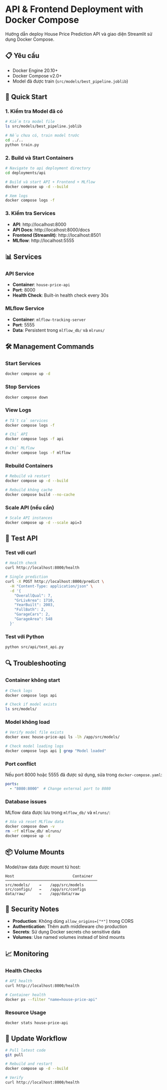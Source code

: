 # API & Frontend Deployment with Docker Compose

Hướng dẫn deploy House Price Prediction API và giao diện Streamlit sử dụng Docker Compose.

## 📋 Yêu cầu

- Docker Engine 20.10+
- Docker Compose v2.0+
- Model đã được train (`src/models/best_pipeline.joblib`)

## 🚀 Quick Start

### 1. Kiểm tra Model đã có

```bash
# Kiểm tra model file
ls src/models/best_pipeline.joblib

# Nếu chưa có, train model trước
cd ../..
python train.py
```

### 2. Build và Start Containers

```bash
# Navigate to api deployment directory
cd deployments/api

# Build và start API + Frontend + MLflow
docker compose up -d --build

# Xem logs
docker compose logs -f
```

### 3. Kiểm tra Services

- **API**: http://localhost:8000
- **API Docs**: http://localhost:8000/docs
- **Frontend (Streamlit)**: http://localhost:8501
- **MLflow**: http://localhost:5555

## 📊 Services

### API Service

- **Container**: `house-price-api`
- **Port**: 8000
- **Health Check**: Built-in health check every 30s

### MLflow Service

- **Container**: `mlflow-tracking-server`
- **Port**: 5555
- **Data**: Persistent trong `mlflow_db/` và `mlruns/`

## 🛠️ Management Commands

### Start Services

```bash
docker compose up -d
```

### Stop Services

```bash
docker compose down
```

### View Logs

```bash
# Tất cả services
docker compose logs -f

# Chỉ API
docker compose logs -f api

# Chỉ MLflow
docker compose logs -f mlflow
```

### Rebuild Containers

```bash
# Rebuild và restart
docker compose up -d --build

# Rebuild không cache
docker compose build --no-cache
```

### Scale API (nếu cần)

```bash
# Scale API instances
docker compose up -d --scale api=3
```

## 🧪 Test API

### Test với curl

```bash
# Health check
curl http://localhost:8000/health

# Single prediction
curl -X POST http://localhost:8000/predict \
  -H "Content-Type: application/json" \
  -d '{
    "OverallQual": 7,
    "GrLivArea": 1710,
    "YearBuilt": 2003,
    "FullBath": 2,
    "GarageCars": 2,
    "GarageArea": 548
  }'
```

### Test với Python

```bash
python src/api/test_api.py
```

## 🔍 Troubleshooting

### Container không start

```bash
# Check logs
docker compose logs api

# Check if model exists
ls src/models/
```

### Model không load

```bash
# Verify model file exists
docker exec house-price-api ls -lh /app/src/models/

# Check model loading logs
docker compose logs api | grep "Model loaded"
```

### Port conflict

Nếu port 8000 hoặc 5555 đã được sử dụng, sửa trong `docker-compose.yaml`:

```yaml
ports:
  - "8080:8000"  # Change external port to 8080
```

### Database issues

MLflow data được lưu trong `mlflow_db/` và `mlruns/`:

```bash
# Xóa và reset MLflow data
docker compose down -v
rm -rf mlflow_db/ mlruns/
docker compose up -d
```

## 📦 Volume Mounts

Model/raw data được mount từ host:

```
Host                          Container
─────────────────────────────────────────
src/models/    →    /app/src/models
src/configs/   →    /app/src/configs
data/raw/      →    /app/data/raw
```

## 🔐 Security Notes

- **Production**: Không dùng `allow_origins=["*"]` trong CORS
- **Authentication**: Thêm auth middleware cho production
- **Secrets**: Sử dụng Docker secrets cho sensitive data
- **Volumes**: Use named volumes instead of bind mounts

## 📈 Monitoring

### Health Checks

```bash
# API health
curl http://localhost:8000/health

# Container health
docker ps --filter "name=house-price-api"
```

### Resource Usage

```bash
docker stats house-price-api
```

## 🔄 Update Workflow

```bash
# Pull latest code
git pull

# Rebuild and restart
docker compose up -d --build

# Verify
curl http://localhost:8000/health
```
